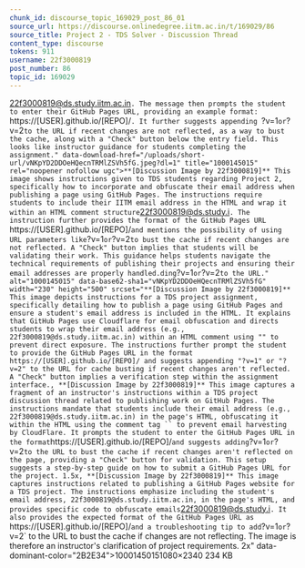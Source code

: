```yaml
---
chunk_id: discourse_topic_169029_post_86_01
source_url: https://discourse.onlinedegree.iitm.ac.in/t/169029/86
source_title: Project 2 - TDS Solver - Discussion Thread
content_type: discourse
tokens: 911
username: 22f3000819
post_number: 86
topic_id: 169029
---
```


22f3000819@ds.study.iitm.ac.in`. The message then prompts the student to enter their GitHub Pages URL, providing an example format: `https://[USER].github.io/[REPO]/`. It further suggests appending `?v=1` or `?v=2` to the URL if recent changes are not reflected, as a way to bust the cache, along with a "Check" button below the entry field. This looks like instructor guidance for students completing the assignment." data-download-href="/uploads/short-url/vNKpYD2DDOeHQecnTRMlZSVh5fG.jpeg?dl=1" title="1000145015" rel="noopener nofollow ugc">**[Discussion Image by 22f3000819]** This image shows instructions given to TDS students regarding Project 2, specifically how to incorporate and obfuscate their email address when publishing a page using GitHub Pages. The instructions require students to include their IITM email address in the HTML and wrap it within an HTML comment structure `22f3000819@ds.study.i`. The instruction further provides the format of the GitHub Pages URL `https://[USER].github.io/[REPO]/` and mentions the possibility of using URL parameters like `?v=1` or `?v=2` to bust the cache if recent changes are not reflected. A "Check" button implies that students will be validating their work. This guidance helps students navigate the technical requirements of publishing their projects and ensuring their email addresses are properly handled.ding `?v=1` or `?v=2` to the URL." alt="1000145015" data-base62-sha1="vNKpYD2DDOeHQecnTRMlZSVh5fG" width="230" height="500" srcset="**[Discussion Image by 22f3000819]** This image depicts instructions for a TDS project assignment, specifically detailing how to publish a page using GitHub Pages and ensure a student's email address is included in the HTML. It explains that GitHub Pages use Cloudflare for email obfuscation and directs students to wrap their email address (e.g., 22f3000819@ds.study.iitm.ac.in) within an HTML comment using "" to prevent direct exposure. The instructions further prompt the student to provide the GitHub Pages URL in the format https://[USER].github.io/[REPO]/ and suggests appending "?v=1" or "?v=2" to the URL for cache busting if recent changes aren't reflected. A "Check" button implies a verification step within the assignment interface., **[Discussion Image by 22f3000819]** This image captures a fragment of an instructor's instructions within a TDS project discussion thread related to publishing work on GitHub Pages. The instructions mandate that students include their email address (e.g., 22f3000819@ds.study.iitm.ac.in) in the page's HTML, obfuscating it within the HTML using the comment tag `` to prevent email harvesting by CloudFlare. It prompts the student to enter the GitHub Pages URL in the format `https://[USER].github.io/[REPO]/` and suggests adding `?v=1` or `?v=2` to the URL to bust the cache if recent changes aren't reflected on the page, providing a "Check" button for validation. This setup suggests a step-by-step guide on how to submit a GitHub Pages URL for the project. 1.5x, **[Discussion Image by 22f3000819]** This image captures instructions related to publishing a GitHub Pages website for a TDS project. The instructions emphasize including the student's email address, 22f3000819@ds.study.iitm.ac.in, in the page's HTML, and provides specific code to obfuscate emails `22f3000819@ds.study.i`. It also provides the expected format of the GitHub Pages URL as `https://[USER].github.io/[REPO]/` and a troubleshooting tip to add `?v=1` or `?v=2` to the URL to bust the cache if changes are not reflecting. The image is therefore an instructor's clarification of project requirements. 2x" data-dominant-color="2B2E34">10001450151080×2340 234 KB
